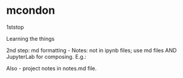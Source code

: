 # mcondon
1ststop

Learning the things

2nd step: md formatting - Notes: not in ipynb files; use md files AND JupyterLab for composing.  E.g.:

Also - project notes in notes.md file.

